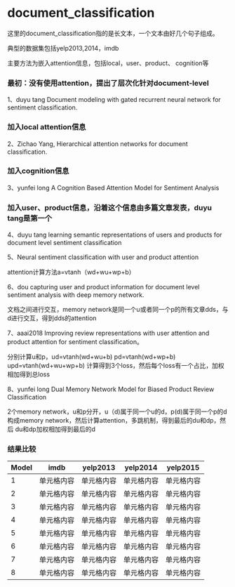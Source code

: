 # document_classification

这里的document_classification指的是长文本，一个文本由好几个句子组成。

典型的数据集包括yelp2013,2014，imdb

主要方法为嵌入attention信息，包括local，user、product、 cognition等

### 最初：没有使用attention，提出了层次化针对document-level
1、duyu tang   Document modeling with gated recurrent neural network for sentiment classification.

### 加入local attention信息
2、Zichao Yang,  Hierarchical  attention  networks  for  document  classification.

### 加入cognition信息
3、yunfei long  A Cognition Based Attention Model for Sentiment Analysis

### 加入user、product信息，沿着这个信息由多篇文章发表，duyu tang是第一个
4、duyu tang    learning semantic  representations  of  users  and  products  for document level sentiment classification 

5、Neural sentiment classification with user and product attention

attention计算方法a=vtanh（wd+wu+wp+b）

6、dou  capturing user and product information for document level sentiment analysis with deep memory network. 

文档之间进行交互，memory network是同一个u或者同一个p的所有文章dds，与d进行交互，得到dds的attention

7、aaai2018  Improving review representations with user attention and product attention for sentiment classification。

分别计算u和p，ud=vtanh(wd+wu+b)  pd=vtanh(wd+wp+b)   upd=vtanh(wd+wu+wp+b)  计算得到3个loss，然后每个loss有一个占比，加权相加得到总loss

8、yunfei long   Dual Memory Network Model for Biased Product Review Classification

2个memory network，u和p分开，u（d)属于同一个u的d，p(d)属于同一个p的d构成memory network，然后计算attention，多跳机制，得到最后的du和dp，然后
du和dp加权相加得到最后的d

### 结果比较
Model  | imdb | yelp2013 | yelp2014 | yelp2015
------------- | ------------- | ------------- | ------------- | -------------
 1  | 单元格内容  | 单元格内容  | 单元格内容  | 单元格内容 
 2  | 单元格内容 | 单元格内容 | 单元格内容 | 单元格内容 
 3  | 单元格内容 | 单元格内容 | 单元格内容 | 单元格内容 
 4  | 单元格内容 | 单元格内容 | 单元格内容 | 单元格内容 
 5  | 单元格内容 | 单元格内容 | 单元格内容 | 单元格内容 
 6  | 单元格内容 | 单元格内容 | 单元格内容 | 单元格内容 
 7  | 单元格内容 | 单元格内容 | 单元格内容 | 单元格内容 
 8  | 单元格内容 | 单元格内容 | 单元格内容 | 单元格内容 

